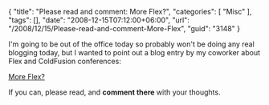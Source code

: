 {
	"title": "Please read and comment: More Flex?",
	"categories": [
		"Misc"
	],
	"tags": [],
	"date": "2008-12-15T07:12:00+06:00",
	"url": "/2008/12/15/Please-read-and-comment-More-Flex",
	"guid": "3148"
}

I'm going to be out of the office today so probably won't be doing any real blogging today, but I wanted to point out a blog entry by my coworker about Flex and ColdFusion conferences:

<a href="http://corfield.org/blog/index.cfm/do/blog.entry/entry/More_Flex">More Flex?</a>

If you can, please read, and <b>comment there</b> with your thoughts.